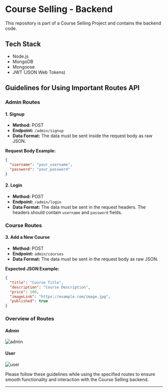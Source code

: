 # Course Selling - Backend

This repository is part of a Course Selling Project and contains the backend code.

## Tech Stack

- Node.js
- MongoDB
- Mongoose
- JWT (JSON Web Tokens)

## Guidelines for Using Important Routes API

### Admin Routes

#### 1. Signup

- **Method:** POST
- **Endpoint:** `/admin/signup`
- **Data Format:** The data must be sent inside the request body as raw JSON.

**Request Body Example:**

```json
{
  "username": "your_username",
  "password": "your_password"
}
```

#### 2. Login

- **Method:** POST
- **Endpoint:** `/admin/login`
- **Data Format:** The data must be sent in the request headers. The headers should contain `username` and `password` fields.

### Course Routes

#### 3. Add a New Course

- **Method:** POST
- **Endpoint:** `admin/courses`
- **Data Format:** The data must be sent in the request body as raw JSON.

**Expected JSON Example:**

```json
{
  "title": "Course Title",
  "description": "Course Description",
  "price": 100,
  "imageLink": "https://example.com/image.jpg",
  "published": true
}
```

### Overview of Routes
#### Admin
![admin](https://github.com/navnit0707/CourseSellingBackend/assets/40719341/d05bfb98-4cc3-444e-ae8b-41da68f82108)
#### User
![user](https://github.com/navnit0707/CourseSellingBackend/assets/40719341/05d027db-f056-4ead-839a-385c66105745)

Please follow these guidelines while using the specified routes to ensure smooth functionality and interaction with the Course Selling backend.

---
